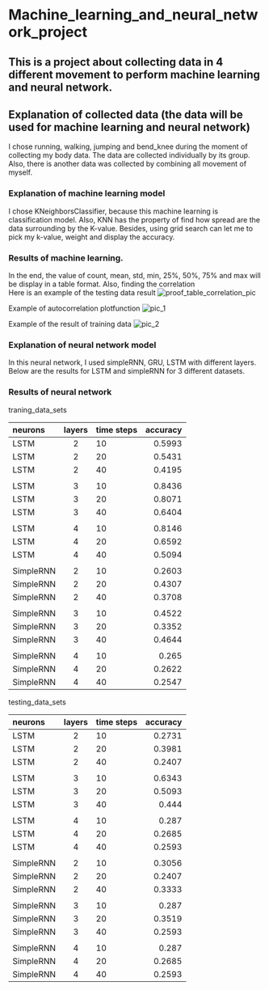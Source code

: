 # Machine_learning_and_neural_network_project

## This is a project about collecting data in 4 different movement to perform machine learning and neural network. 

## Explanation of collected data (the data will be used for machine learning and neural network)
I chose running, walking, jumping and bend_knee during the moment of collecting my body data. The data are collected individually by its group. Also, there is another data was collected by combining all movement of myself. 

### Explanation of machine learning model
I chose KNeighborsClassifier, because this machine learning is classification model. Also, KNN has the property of find how spread are the data surrounding by the K-value. Besides, using grid search can let me to pick my k-value, weight and display the accuracy. 

### Results of machine learning. 
In the end, the value of count, mean, std, min, 25%, 50%, 75% and max will be display in a table format. Also, finding the correlation  
Here is an example of the testing data result
![proof_table_correlation_pic](https://user-images.githubusercontent.com/118713625/230785513-526ad6c5-0ce9-45d7-b9b0-3ac80a31a016.PNG)

Example of autocorrelation plotfunction
![pic_1](https://user-images.githubusercontent.com/118713625/230785566-6129adc3-9e03-4726-9988-2a356834b0be.PNG)

Example of the result of training data
![pic_2](https://user-images.githubusercontent.com/118713625/230785665-c87bc445-4e99-4850-843d-a12d9ec3cb8d.PNG)

### Explanation of neural network model
In this neural network, I used simpleRNN, GRU, LSTM with different layers. Below are the results for LSTM and simpleRNN for 3 different datasets. 

### Results of neural network 
traning_data_sets			
			
| neurons | layers | time steps | accuracy |
| :------------ |:---------------:| --------------| --------:|
| LSTM     | 2 | 10 | 0.5993      |
| LSTM     | 2 | 20 | 0.5431      |
| LSTM     | 2 | 40 | 0.4195      |
|      |  |  |      |
| LSTM     | 3 | 10 | 0.8436      |
| LSTM     | 3 | 20 | 0.8071      |
| LSTM     | 3 | 40 | 0.6404      |
|      |  |  |      |
| LSTM     | 4 | 10 | 0.8146      |
| LSTM     | 4 | 20 | 0.6592      |
| LSTM     | 4 | 40 | 0.5094     |
|      |  |  |      |
| SimpleRNN     | 2 | 10 | 0.2603|     
| SimpleRNN     | 2 | 20 | 0.4307|     
| SimpleRNN     | 2 | 40 | 0.3708|     
|      |  |  |      |
| SimpleRNN     | 3 | 10 | 0.4522|     
| SimpleRNN     | 3 | 20 | 0.3352|     
| SimpleRNN     | 3 | 40 | 0.4644|     
|      |  |  |     |
| SimpleRNN     | 4 | 10 | 0.265|     
| SimpleRNN     | 4 | 20 | 0.2622|     
| SimpleRNN     | 4 | 40 | 0.2547|     

			
			
			
testing_data_sets			
			
| neurons | layers | time steps | accuracy |
| :------------ |:---------------:| --------------| --------:|
| LSTM     | 2 | 10 | 0.2731      |
| LSTM     | 2 | 20 | 0.3981      |
| LSTM     | 2 | 40 | 0.2407      |
|      |  |  |      |
| LSTM     | 3 | 10 | 0.6343      |
| LSTM     | 3 | 20 | 0.5093      |
| LSTM     | 3 | 40 | 0.444      |
|      |  |  |      |
| LSTM     | 4 | 10 | 0.287      |
| LSTM     | 4 | 20 | 0.2685      |
| LSTM     | 4 | 40 | 0.2593     |
|      |  |  |      |
| SimpleRNN     | 2 | 10 | 0.3056|     
| SimpleRNN     | 2 | 20 | 0.2407|     
| SimpleRNN     | 2 | 40 | 0.3333|     
|      |  |  |      |
| SimpleRNN     | 3 | 10 | 0.287|     
| SimpleRNN     | 3 | 20 | 0.3519|     
| SimpleRNN     | 3 | 40 | 0.2593|     
|      |  |  |     |
| SimpleRNN     | 4 | 10 | 0.287|     
| SimpleRNN     | 4 | 20 | 0.2685|     
| SimpleRNN     | 4 | 40 | 0.2593|     

			


    


